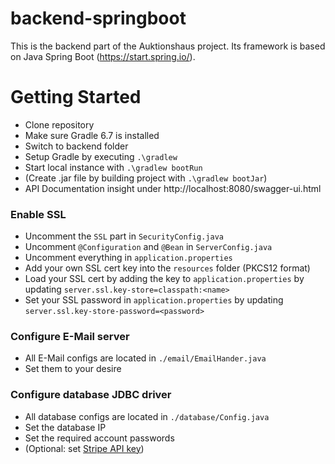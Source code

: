 # backend-springboot 
This is the backend part of the Auktionshaus project. Its framework is based on Java Spring Boot (https://start.spring.io/).  

# Getting Started
- Clone repository
- Make sure Gradle 6.7 is installed
- Switch to backend folder
- Setup Gradle by executing `.\gradlew`
- Start local instance with `.\gradlew bootRun`
- (Create .jar file by building project with `.\gradlew bootJar`)
- API Documentation insight under http://localhost:8080/swagger-ui.html

### Enable SSL
- Uncomment the `SSL` part in `SecurityConfig.java`
- Uncomment `@Configuration` and `@Bean` in `ServerConfig.java`
- Uncomment everything in `application.properties`
- Add your own SSL cert key into the `resources` folder (PKCS12 format)
- Load your SSL cert by adding the key to `application.properties` by updating `server.ssl.key-store=classpath:<name>`
- Set your SSL password in `application.properties` by updating `server.ssl.key-store-password=<password>`

### Configure E-Mail server
- All E-Mail configs are located in `./email/EmailHander.java`
- Set them to your desire

### Configure database JDBC driver
- All database configs are located in `./database/Config.java`
- Set the database IP
- Set the required account passwords
- (Optional: set [Stripe API key](https://stripe.com/docs/keys))
